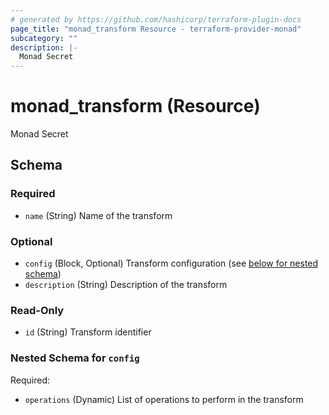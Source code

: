 ```yaml
---
# generated by https://github.com/hashicorp/terraform-plugin-docs
page_title: "monad_transform Resource - terraform-provider-monad"
subcategory: ""
description: |-
  Monad Secret
---
```


# monad_transform (Resource)

Monad Secret

<!-- schema generated by tfplugindocs -->
## Schema

### Required

- `name` (String) Name of the transform

### Optional

- `config` (Block, Optional) Transform configuration (see [below for nested schema](#nestedblock--config))
- `description` (String) Description of the transform

### Read-Only

- `id` (String) Transform identifier

<a id="nestedblock--config"></a>

### Nested Schema for `config`

Required:

- `operations` (Dynamic) List of operations to perform in the transform
